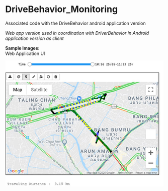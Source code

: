 # DriveBehavior_Monitoring
Associated code with the DriveBehavior android application version


<i> Web app version used in coordination with DriverBehavior in Android application version as client  </i>



<b>Sample Images:<br/></b>
Web Application UI

<img src=https://github.com/hkbtotw/DriveBehavior_Monitoring/blob/master/ScreenCapture.JPG alt="Demo UI" width="800"/>

